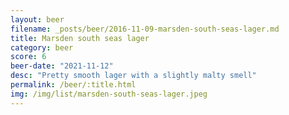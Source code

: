 ```yaml
---
layout: beer
filename: _posts/beer/2016-11-09-marsden-south-seas-lager.md
title: Marsden south seas lager
category: beer
score: 6
beer-date: "2021-11-12"
desc: "Pretty smooth lager with a slightly malty smell"
permalink: /beer/:title.html
img: /img/list/marsden-south-seas-lager.jpeg
---
```

